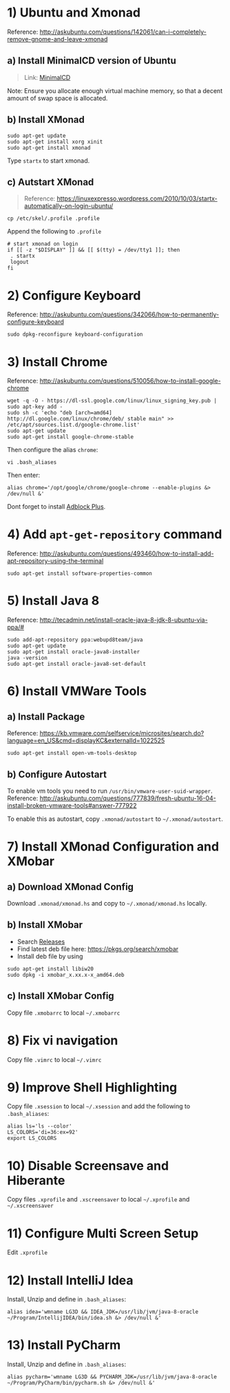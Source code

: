 # 1) Ubuntu and Xmonad
Reference: http://askubuntu.com/questions/142061/can-i-completely-remove-gnome-and-leave-xmonad

## a) Install MinimalCD version of Ubuntu
> Link: [MinimalCD](https://help.ubuntu.com/community/Installation/MinimalCD)

Note: Ensure you allocate enough virtual machine memory, so that a decent amount of swap space is allocated.

## b) Install XMonad
```shell
sudo apt-get update
sudo apt-get install xorg xinit
sudo apt-get install xmonad
```
Type `startx` to start xmonad.

## c) Autstart XMonad
> Reference: https://linuxexpresso.wordpress.com/2010/10/03/startx-automatically-on-login-ubuntu/

```shell
cp /etc/skel/.profile .profile
```
Append the following to `.profile`
```shell
# start xmonad on login
if [[ -z "$DISPLAY" ]] && [[ $(tty) = /dev/tty1 ]]; then
 . startx
 logout
fi
```

# 2) Configure Keyboard
Reference: http://askubuntu.com/questions/342066/how-to-permanently-configure-keyboard
```shell
sudo dpkg-reconfigure keyboard-configuration
```

# 3) Install Chrome
Reference: http://askubuntu.com/questions/510056/how-to-install-google-chrome
```shell
wget -q -O - https://dl-ssl.google.com/linux/linux_signing_key.pub | sudo apt-key add - 
sudo sh -c 'echo "deb [arch=amd64] http://dl.google.com/linux/chrome/deb/ stable main" >> /etc/apt/sources.list.d/google-chrome.list'
sudo apt-get update 
sudo apt-get install google-chrome-stable
```
Then configure the alias `chrome`:
```shell
vi .bash_aliases
```
Then enter:
```shell
alias chrome='/opt/google/chrome/google-chrome --enable-plugins &> /dev/null &'
```

Dont forget to install [Adblock Plus](https://chrome.google.com/webstore/detail/adblock-plus/cfhdojbkjhnklbpkdaibdccddilifddb).

# 4) Add `apt-get-repository` command
Reference: http://askubuntu.com/questions/493460/how-to-install-add-apt-repository-using-the-terminal
```shell
sudo apt-get install software-properties-common
```

# 5) Install Java 8
Reference: http://tecadmin.net/install-oracle-java-8-jdk-8-ubuntu-via-ppa/#
```shell
sudo add-apt-repository ppa:webupd8team/java
sudo apt-get update
sudo apt-get install oracle-java8-installer
java -version
sudo apt-get install oracle-java8-set-default
```

# 6) Install VMWare Tools
## a) Install Package
Reference: https://kb.vmware.com/selfservice/microsites/search.do?language=en_US&cmd=displayKC&externalId=1022525
```shell
sudo apt-get install open-vm-tools-desktop
```
## b) Configure Autostart
To enable vm tools you need to run `/usr/bin/vmware-user-suid-wrapper`.
Reference: http://askubuntu.com/questions/777839/fresh-ubuntu-16-04-install-broken-vmware-tools#answer-777922

To enable this as autostart, copy `.xmonad/autostart` to `~/.xmonad/autostart`.

# 7) Install XMonad Configuration and XMobar
## a) Download XMonad Config
Download `.xmonad/xmonad.hs` and copy to `~/.xmonad/xmonad.hs` locally.
## b) Install XMobar
- Search [Releases](http://projects.haskell.org/xmobar/releases.html)
- Find latest deb file here: https://pkgs.org/search/xmobar
- Install deb file by using
```shell
sudo apt-get install libiw20
sudo dpkg -i xmobar_x.xx.x-x_amd64.deb
```
## c) Install XMobar Config
Copy file `.xmobarrc` to local `~/.xmobarrc`

# 8) Fix vi navigation
Copy file `.vimrc` to local `~/.vimrc`

# 9) Improve Shell Highlighting
Copy file `.xsession` to local `~/.xsession`
and add the following to `.bash_aliases`:
```shell
alias ls='ls --color'
LS_COLORS='di=36:ex=92'
export LS_COLORS
```

# 10) Disable Screensave and Hiberante
Copy files `.xprofile` and `.xscreensaver` to local `~/.xprofile` and `~/.xscreensaver`

# 11) Configure Multi Screen Setup
Edit `.xprofile`

# 12) Install IntelliJ Idea
Install, Unzip and define in `.bash_aliases`:
```shell
alias idea='wmname LG3D && IDEA_JDK=/usr/lib/jvm/java-8-oracle ~/Program/IntellijIDEA/bin/idea.sh &> /dev/null &'
```

# 13) Install PyCharm
Install, Unzip and define in `.bash_aliases`:
```shell
alias pycharm='wmname LG3D && PYCHARM_JDK=/usr/lib/jvm/java-8-oracle ~/Program/PyCharm/bin/pycharm.sh &> /dev/null &'
```
